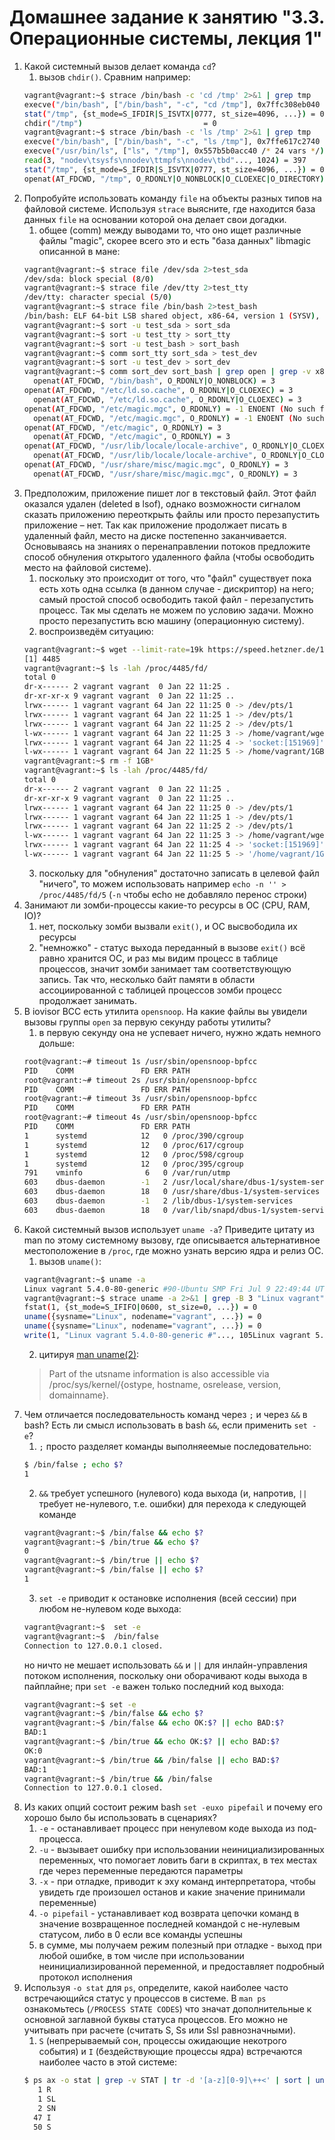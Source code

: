 # Домашнее задание к занятию "3.3. Операционные системы, лекция 1"

1. Какой системный вызов делает команда `cd`?
   1. вызов `chdir()`. Сравним например:
   ```bash
   vagrant@vagrant:~$ strace /bin/bash -c 'cd /tmp' 2>&1 | grep tmp
   execve("/bin/bash", ["/bin/bash", "-c", "cd /tmp"], 0x7ffc308eb040 /* 24 vars */) = 0
   stat("/tmp", {st_mode=S_IFDIR|S_ISVTX|0777, st_size=4096, ...}) = 0
   chdir("/tmp")                           = 0
   vagrant@vagrant:~$ strace /bin/bash -c 'ls /tmp' 2>&1 | grep tmp
   execve("/bin/bash", ["/bin/bash", "-c", "ls /tmp"], 0x7ffe617c2740 /* 24 vars */) = 0
   execve("/usr/bin/ls", ["ls", "/tmp"], 0x557b5b0acc40 /* 24 vars */) = 0
   read(3, "nodev\tsysfs\nnodev\ttmpfs\nnodev\tbd"..., 1024) = 397
   stat("/tmp", {st_mode=S_IFDIR|S_ISVTX|0777, st_size=4096, ...}) = 0
   openat(AT_FDCWD, "/tmp", O_RDONLY|O_NONBLOCK|O_CLOEXEC|O_DIRECTORY) = 3                          = 0
   ```
2. Попробуйте использовать команду `file` на объекты разных типов на файловой системе. Используя `strace` выясните, где находится база данных `file` на основании которой она делает свои догадки.
   1. общее (comm) между выводами то, что оно ищет различные файлы "magic", скорее всего это и есть "база данных" libmagic описанной в мане:
   ```bash
   vagrant@vagrant:~$ strace file /dev/sda 2>test_sda
   /dev/sda: block special (8/0)
   vagrant@vagrant:~$ strace file /dev/tty 2>test_tty
   /dev/tty: character special (5/0)
   vagrant@vagrant:~$ strace file /bin/bash 2>test_bash
   /bin/bash: ELF 64-bit LSB shared object, x86-64, version 1 (SYSV), dynamically linked, interpreter /lib64/ld-linux-x86-64.so.2, BuildID[sha1]=a6cb40078351e05121d46daa768e271846d5cc54, for GNU/Linux 3.2.0, stripped
   vagrant@vagrant:~$ sort -u test_sda > sort_sda
   vagrant@vagrant:~$ sort -u test_tty > sort_tty
   vagrant@vagrant:~$ sort -u test_bash > sort_bash
   vagrant@vagrant:~$ comm sort_tty sort_sda > test_dev
   vagrant@vagrant:~$ sort -u test_dev > sort_dev
   vagrant@vagrant:~$ comm sort_dev sort_bash | grep open | grep -v x86_64
     openat(AT_FDCWD, "/bin/bash", O_RDONLY|O_NONBLOCK) = 3
   openat(AT_FDCWD, "/etc/ld.so.cache", O_RDONLY|O_CLOEXEC) = 3
     openat(AT_FDCWD, "/etc/ld.so.cache", O_RDONLY|O_CLOEXEC) = 3
   openat(AT_FDCWD, "/etc/magic.mgc", O_RDONLY) = -1 ENOENT (No such file or directory)
     openat(AT_FDCWD, "/etc/magic.mgc", O_RDONLY) = -1 ENOENT (No such file or directory)
   openat(AT_FDCWD, "/etc/magic", O_RDONLY) = 3
     openat(AT_FDCWD, "/etc/magic", O_RDONLY) = 3
   openat(AT_FDCWD, "/usr/lib/locale/locale-archive", O_RDONLY|O_CLOEXEC) = 3
     openat(AT_FDCWD, "/usr/lib/locale/locale-archive", O_RDONLY|O_CLOEXEC) = 3
   openat(AT_FDCWD, "/usr/share/misc/magic.mgc", O_RDONLY) = 3
     openat(AT_FDCWD, "/usr/share/misc/magic.mgc", O_RDONLY) = 3
   ```
3. Предположим, приложение пишет лог в текстовый файл. Этот файл оказался удален (deleted в lsof), однако возможности сигналом сказать приложению переоткрыть файлы или просто перезапустить приложение – нет. Так как приложение продолжает писать в удаленный файл, место на диске постепенно заканчивается. Основываясь на знаниях о перенаправлении потоков предложите способ обнуления открытого удаленного файла (чтобы освободить место на файловой системе).
   1. поскольку это происходит от того, что "файл" существует пока есть хоть одна ссылка (в данном случае - дискриптор) на него; самый простой способ освободить такой файл - перезапустить процесс. Так мы сделать не можем по условию задачи. Можно просто перезапустить всю машину (операционную систему).
   2. воспроизведём ситуацию:
   ```bash
   vagrant@vagrant:~$ wget --limit-rate=19k https://speed.hetzner.de/1GB.bin &
   [1] 4485
   vagrant@vagrant:~$ ls -lah /proc/4485/fd/
   total 0
   dr-x------ 2 vagrant vagrant  0 Jan 22 11:25 .
   dr-xr-xr-x 9 vagrant vagrant  0 Jan 22 11:25 ..
   lrwx------ 1 vagrant vagrant 64 Jan 22 11:25 0 -> /dev/pts/1
   lrwx------ 1 vagrant vagrant 64 Jan 22 11:25 1 -> /dev/pts/1
   lrwx------ 1 vagrant vagrant 64 Jan 22 11:25 2 -> /dev/pts/1
   l-wx------ 1 vagrant vagrant 64 Jan 22 11:25 3 -> /home/vagrant/wget-log.1
   lrwx------ 1 vagrant vagrant 64 Jan 22 11:25 4 -> 'socket:[151969]'
   l-wx------ 1 vagrant vagrant 64 Jan 22 11:25 5 -> /home/vagrant/1GB.bin
   vagrant@vagrant:~$ rm -f 1GB*
   vagrant@vagrant:~$ ls -lah /proc/4485/fd/
   total 0
   dr-x------ 2 vagrant vagrant  0 Jan 22 11:25 .
   dr-xr-xr-x 9 vagrant vagrant  0 Jan 22 11:25 ..
   lrwx------ 1 vagrant vagrant 64 Jan 22 11:25 0 -> /dev/pts/1
   lrwx------ 1 vagrant vagrant 64 Jan 22 11:25 1 -> /dev/pts/1
   lrwx------ 1 vagrant vagrant 64 Jan 22 11:25 2 -> /dev/pts/1
   l-wx------ 1 vagrant vagrant 64 Jan 22 11:25 3 -> /home/vagrant/wget-log.1
   lrwx------ 1 vagrant vagrant 64 Jan 22 11:25 4 -> 'socket:[151969]'
   l-wx------ 1 vagrant vagrant 64 Jan 22 11:25 5 -> '/home/vagrant/1GB.bin (deleted)'   
   ```
   3. поскольку для "обнуления" достаточно записать в целевой файл "ничего", то можем использовать например `echo -n '' > /proc/4485/fd/5` (`-n` чтобы echo не добавляло перенос строки)
4. Занимают ли зомби-процессы какие-то ресурсы в ОС (CPU, RAM, IO)?
   1. нет, поскольку зомби вызвали `exit()`, и ОС высвободила их ресурсы
   2. "немножко" - статус выхода переданный в вызове `exit()` всё равно хранится ОС, и раз мы видим процесс в таблице процессов, значит зомби занимает там соответствующую запись. Так что, несколько байт памяти в области ассоциированной с таблицей процессов зомби процесс продолжает занимать.
5. В iovisor BCC есть утилита `opensnoop`. На какие файлы вы увидели вызовы группы `open` за первую секунду работы утилиты?
   1. в первую секунду она не успевает ничего, нужно ждать немного дольше:
   ```bash
   root@vagrant:~# timeout 1s /usr/sbin/opensnoop-bpfcc
   PID    COMM               FD ERR PATH
   root@vagrant:~# timeout 2s /usr/sbin/opensnoop-bpfcc
   PID    COMM               FD ERR PATH
   root@vagrant:~# timeout 3s /usr/sbin/opensnoop-bpfcc
   PID    COMM               FD ERR PATH
   root@vagrant:~# timeout 4s /usr/sbin/opensnoop-bpfcc
   PID    COMM               FD ERR PATH
   1      systemd            12   0 /proc/390/cgroup
   1      systemd            12   0 /proc/617/cgroup
   1      systemd            12   0 /proc/598/cgroup
   1      systemd            12   0 /proc/395/cgroup
   791    vminfo              6   0 /var/run/utmp
   603    dbus-daemon        -1   2 /usr/local/share/dbus-1/system-services
   603    dbus-daemon        18   0 /usr/share/dbus-1/system-services
   603    dbus-daemon        -1   2 /lib/dbus-1/system-services
   603    dbus-daemon        18   0 /var/lib/snapd/dbus-1/system-services/
   ```
6. Какой системный вызов использует `uname -a`? Приведите цитату из man по этому системному вызову, где описывается альтернативное местоположение в `/proc`, где можно узнать версию ядра и релиз ОС.
   1. вызов `uname()`:
   ```bash
   vagrant@vagrant:~$ uname -a
   Linux vagrant 5.4.0-80-generic #90-Ubuntu SMP Fri Jul 9 22:49:44 UTC 2021 x86_64 x86_64 x86_64 GNU/Linux
   vagrant@vagrant:~$ strace uname -a 2>&1 | grep -B 3 "Linux vagrant"
   fstat(1, {st_mode=S_IFIFO|0600, st_size=0, ...}) = 0
   uname({sysname="Linux", nodename="vagrant", ...}) = 0
   uname({sysname="Linux", nodename="vagrant", ...}) = 0
   write(1, "Linux vagrant 5.4.0-80-generic #"..., 105Linux vagrant 5.4.0-80-generic #90-Ubuntu SMP Fri Jul 9 22:49:44 UTC 2021 x86_64 x86_64 x86_64 GNU/Linux
   ```
   2. цитируя [man uname(2)](https://man7.org/linux/man-pages/man2/uname.2.html):
   > Part of the utsname information is also accessible via
       /proc/sys/kernel/{ostype, hostname, osrelease, version,
       domainname}.
7. Чем отличается последовательность команд через `;` и через `&&` в bash? Есть ли смысл использовать в bash `&&`, если применить `set -e`?
   1. `;` просто разделяет команды выполняеемые последовательно:
   ```bash
   $ /bin/false ; echo $?
   1
   ```
   2. `&&` требует успешного (нулевого) кода выхода (и, напротив, `||` требует не-нулевого, т.е. ошибки) для перехода к следующей команде
   ```bash
   vagrant@vagrant:~$ /bin/false && echo $?
   vagrant@vagrant:~$ /bin/true && echo $?
   0
   vagrant@vagrant:~$ /bin/true || echo $?
   vagrant@vagrant:~$ /bin/false || echo $?
   1
   ```
   3. `set -e` приводит к остановке исполнения (всей сессии) при любом не-нулевом коде выхода:
   ```bash
   vagrant@vagrant:~$  set -e
   vagrant@vagrant:~$  /bin/false
   Connection to 127.0.0.1 closed.
   ```
   но ничто не мешает использовать `&&` и `||` для инлайн-управления потоком исполнения, поскольку они оборачивают коды выхода в пайплайне; при `set -e` важен только последний код выхода:
   ```bash
   vagrant@vagrant:~$ set -e
   vagrant@vagrant:~$ /bin/false && echo $?
   vagrant@vagrant:~$ /bin/false && echo OK:$? || echo BAD:$?
   BAD:1
   vagrant@vagrant:~$ /bin/true && echo OK:$? || echo BAD:$?
   OK:0
   vagrant@vagrant:~$ /bin/true && /bin/false || echo BAD:$?
   BAD:1
   vagrant@vagrant:~$ /bin/true && /bin/false
   Connection to 127.0.0.1 closed.
   ```
8. Из каких опций состоит режим bash `set -euxo pipefail` и почему его хорошо было бы использовать в сценариях?
   1. `-e` - останавливает процесс при ненулевом коде выхода из под-процесса.
   2. `-u` - вызывает ошибку при использовании неинициализированных переменных, что помогает ловить баги в скриптах, в тех местах где через переменные передаются параметры
   3. `-x` - при отладке, приводит к эху команд интерпретатора, чтобы увидеть где произошел останов и какие значение принимали переменные)
   4. `-o pipefail` - устанавливает код возврата цепочки команд в значение возвращенное последней командой с не-нулевым статусом, либо в 0 если все команды успешны
   5. в сумме, мы получаем режим полезный при отладке - выход при любой ошибке, в том числе при использовании неинициализированной переменной, и предоставляет подробный протокол исполнения
9. Используя `-o stat` для `ps`, определите, какой наиболее часто встречающийся статус у процессов в системе. В `man ps` ознакомьтесь (`/PROCESS STATE CODES`) что значат дополнительные к основной заглавной буквы статуса процессов. Его можно не учитывать при расчете (считать S, Ss или Ssl равнозначными).
   1. `S` (непрерываемый сон, процессы ожидающие некотрого события) и `I` (бездействующие процессы ядра) встречаются наиболее часто в этой системе:
   ```bash
   $ ps ax -o stat | grep -v STAT | tr -d '[a-z][0-9]\++<' | sort | uniq -c | sort -n
      1 R
      1 SL
      2 SN
     47 I
     50 S
   ```